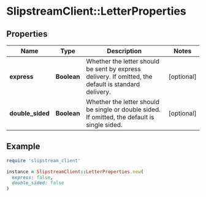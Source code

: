 # SlipstreamClient::LetterProperties

## Properties

| Name | Type | Description | Notes |
| ---- | ---- | ----------- | ----- |
| **express** | **Boolean** | Whether the letter should be sent by express delivery. If omitted, the default is standard delivery. | [optional] |
| **double_sided** | **Boolean** | Whether the letter should be single or double sided. If omitted, the default is single sided. | [optional] |

## Example

```ruby
require 'slipstream_client'

instance = SlipstreamClient::LetterProperties.new(
  express: false,
  double_sided: false
)
```

